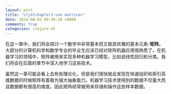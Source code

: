 ```yaml
---
layout: post
title: "cljmlchapter1-use matrices"
date: 2014-08-01 09:44:20 +0800
comments: true
categories: clojure ml
---
```


在这一章中，我们将会探讨一个数学中非常基本但又极其优雅的基本元素-**矩阵**。大部分的计算机科学和数学专业的毕业生应该已经对矩阵机器应用很熟悉了。在机器学习的领域中，矩阵被用来实现多种机器学习模型，比如说线性回归和分类。我们将会在后面的章节中深入地学习这些技术。

虽然这一章可能会看上去有些理论化，但是我们很快就会发现在快速组织和索引高维数据的时候矩阵有着极为强大抽象能力。机器学习技术使用到的数据不仅量大而且数据都有很高的维度。因此矩阵经常被用来存储和操作这些样本数据。
